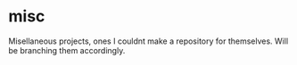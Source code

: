 # misc
Misellaneous projects, ones I couldnt make a repository for themselves.  Will be branching them accordingly.
